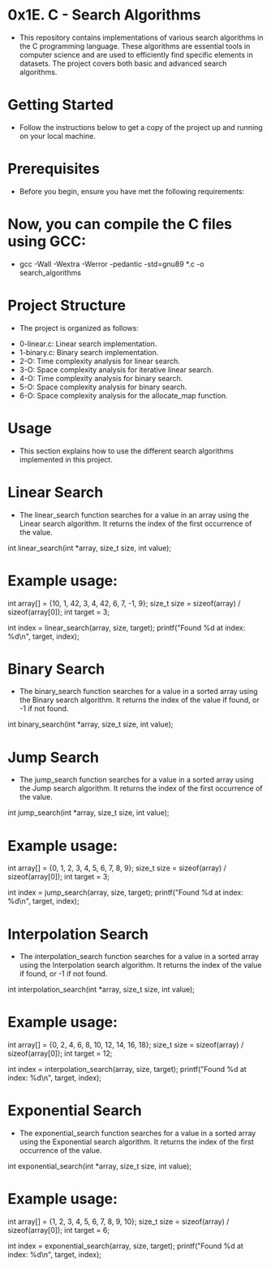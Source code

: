 # 0x1E. C - Search Algorithms
* This repository contains implementations of various search algorithms in the C programming language. These algorithms are essential tools in computer science and are used to efficiently find specific elements in datasets. The project covers both basic and advanced search algorithms.


# Getting Started
* Follow the instructions below to get a copy of the project up and running on your local machine.

# Prerequisites
* Before you begin, ensure you have met the following requirements:

# Now, you can compile the C files using GCC:
+ gcc -Wall -Wextra -Werror -pedantic -std=gnu89 *.c -o search_algorithms

# Project Structure
* The project is organized as follows:

+ 0-linear.c: Linear search implementation.
+ 1-binary.c: Binary search implementation.
+ 2-O: Time complexity analysis for linear search.
+ 3-O: Space complexity analysis for iterative linear search.
+ 4-O: Time complexity analysis for binary search.
+ 5-O: Space complexity analysis for binary search.
+ 6-O: Space complexity analysis for the allocate_map function.

# Usage
* This section explains how to use the different search algorithms implemented in this project.

# Linear Search
* The linear_search function searches for a value in an array using the Linear search algorithm. It returns the index of the first occurrence of the value.

int linear_search(int *array, size_t size, int value);

# Example usage:

int array[] = {10, 1, 42, 3, 4, 42, 6, 7, -1, 9};
size_t size = sizeof(array) / sizeof(array[0]);
int target = 3;

int index = linear_search(array, size, target);
printf("Found %d at index: %d\n", target, index);

# Binary Search
* The binary_search function searches for a value in a sorted array using the Binary search algorithm. It returns the index of the value if found, or -1 if not found.

int binary_search(int *array, size_t size, int value);

# Jump Search
* The jump_search function searches for a value in a sorted array using the Jump search algorithm. It returns the index of the first occurrence of the value.

int jump_search(int *array, size_t size, int value);

# Example usage:

int array[] = {0, 1, 2, 3, 4, 5, 6, 7, 8, 9};
size_t size = sizeof(array) / sizeof(array[0]);
int target = 3;

int index = jump_search(array, size, target);
printf("Found %d at index: %d\n", target, index);

# Interpolation Search
* The interpolation_search function searches for a value in a sorted array using the Interpolation search algorithm. It returns the index of the value if found, or -1 if not found.

int interpolation_search(int *array, size_t size, int value);

# Example usage:

int array[] = {0, 2, 4, 6, 8, 10, 12, 14, 16, 18};
size_t size = sizeof(array) / sizeof(array[0]);
int target = 12;

int index = interpolation_search(array, size, target);
printf("Found %d at index: %d\n", target, index);

# Exponential Search
* The exponential_search function searches for a value in a sorted array using the Exponential search algorithm. It returns the index of the first occurrence of the value.

int exponential_search(int *array, size_t size, int value);

# Example usage:

int array[] = {1, 2, 3, 4, 5, 6, 7, 8, 9, 10};
size_t size = sizeof(array) / sizeof(array[0]);
int target = 6;

int index = exponential_search(array, size, target);
printf("Found %d at index: %d\n", target, index);

